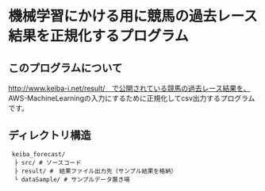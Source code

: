 # 機械学習にかける用に競馬の過去レース結果を正規化するプログラム

## このプログラムについて
http://www.keiba-i.net/result/　で公開されている競馬の過去レース結果を、
AWS-MachineLearningの入力にするために正規化してcsv出力するプログラムです。

## ディレクトリ構造
```
 keiba_forecast/
　├ src/ # ソースコード
　├ result/ #　結果ファイル出力先（サンプル結果を格納）
　└ dataSample/ # サンプルデータ置き場
```
